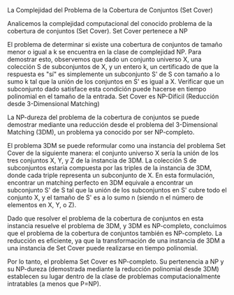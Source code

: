 La Complejidad del Problema de la Cobertura de Conjuntos (Set Cover)

Analicemos la complejidad computacional del conocido problema de la cobertura de conjuntos (Set Cover).
Set Cover pertenece a NP

El problema de determinar si existe una cobertura de conjuntos de tamaño menor o igual a k se encuentra en la clase de complejidad NP.  Para demostrar esto, observemos que dado un conjunto universo X, una colección S de subconjuntos de X, y un entero k, un certificado de que la respuesta es "sí" es simplemente un subconjunto S' de S con tamaño a lo sumo k tal que la unión de los conjuntos en S' es igual a X.  Verificar que un subconjunto dado satisface esta condición puede hacerse en tiempo polinomial en el tamaño de la entrada.
Set Cover es NP-Difícil (Reducción desde 3-Dimensional Matching)

La NP-dureza del problema de la cobertura de conjuntos se puede demostrar mediante una reducción desde el problema del 3-Dimensional Matching (3DM), un problema ya conocido por ser NP-completo.

El problema 3DM se puede reformular como una instancia del problema Set Cover de la siguiente manera: el conjunto universo X sería la unión de los tres conjuntos X, Y, y Z de la instancia de 3DM.  La colección S de subconjuntos estaría compuesta por las triples de la instancia de 3DM, donde cada triple representa un subconjunto de X.  En esta formulación, encontrar un matching perfecto en 3DM equivale a encontrar un subconjunto S' de S tal que la unión de los subconjuntos en S' cubre todo el conjunto X, y el tamaño de S' es a lo sumo n (siendo n el número de elementos en X, Y, o Z).

Dado que resolver el problema de la cobertura de conjuntos en esta instancia resuelve el problema de 3DM, y 3DM es NP-completo, concluimos que el problema de la cobertura de conjuntos también es NP-completo.  La reducción es eficiente, ya que la transformación de una instancia de 3DM a una instancia de Set Cover puede realizarse en tiempo polinomial.


Por lo tanto, el problema Set Cover es NP-completo.  Su pertenencia a NP y su NP-dureza (demostrada mediante la reducción polinomial desde 3DM) establecen su lugar dentro de la clase de problemas computacionalmente intratables (a menos que P=NP).